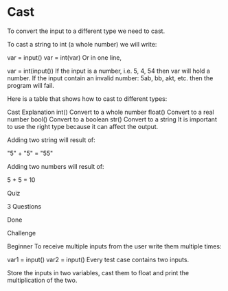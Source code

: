 # Cast

To convert the input to a different type we need to cast.

To cast a string to int (a whole number) we will write:

var = input()
var = int(var)
Or in one line,

var = int(input())
If the input is a number, i.e. 5, 4, 54 then var will hold a number. If the input contain an invalid number: 5ab, bb, akt, etc. then the program will fail.

Here is a table that shows how to cast to different types:

Cast	Explanation
int()	Convert to a whole number
float()	Convert to a real number
bool()	Convert to a boolean
str()	Convert to a string
It is important to use the right type because it can affect the output.

Adding two string will result of:

"5" + "5" = "55"

Adding two numbers will result of:

5 + 5 = 10


Quiz

3 Questions

Done


Challenge

Beginner
To receive multiple inputs from the user write them multiple times:

var1 = input()
var2 = input()
Every test case contains two inputs.

Store the inputs in two variables, cast them to float and print the multiplication of the two.
